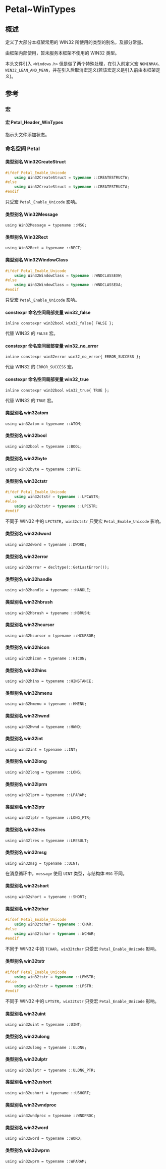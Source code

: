 # Petal~WinTypes

## 概述

定义了大部分本框架常用的 WIN32 所使用的类型的别名，及部分常量。  

由框架内部使用，暂未服务本框架不使用的 WIN32 类型。  

本头文件引入 `<Windows.h>` 但是做了两个特殊处理，在引入前定义宏 `NOMINMAX`、`WIN32_LEAN_AND_MEAN`，并在引入后取消宏定义(若该宏定义是引入前由本框架定义)。  

## 参考

### 宏

#### 宏 Petal_Header_WinTypes

指示头文件添加状态。  

### 命名空间 Petal

#### 类型别名 Win32CreateStruct

```cpp
#ifdef Petal_Enable_Unicode
    using Win32CreateStruct = typename ::CREATESTRUCTW;
#else
    using Win32CreateStruct = typename ::CREATESTRUCTA;
#endif
```

只受宏 `Petal_Enable_Unicode` 影响。  

#### 类型别名 Win32Message

`using Win32Message = typename ::MSG;`

#### 类型别名 Win32Rect

`using Win32Rect = typename ::RECT;`

#### 类型别名 Win32WindowClass

```cpp
#ifdef Petal_Enable_Unicode
    using Win32WindowClass = typename ::WNDCLASSEXW;
#else
    using Win32WindowClass = typename ::WNDCLASSEXA;
#endif
```

只受宏 `Petal_Enable_Unicode` 影响。  

#### constexpr 命名空间局部变量 win32_false

`inline constexpr win32bool win32_false{ FALSE };`  

代替 WIN32 的 `FALSE` 宏。  

#### constexpr 命名空间局部变量 win32_no_error

`inline constexpr win32error win32_no_error{ ERROR_SUCCESS };`

代替 WIN32 的 `ERROR_SUCCESS` 宏。  

#### constexpr 命名空间局部变量 win32_true

`inline constexpr win32bool win32_true{ TRUE };`  

代替 WIN32 的 `TRUE` 宏。  

#### 类型别名 win32atom

`using win32atom = typename ::ATOM;`

#### 类型别名 win32bool

`using win32bool = typename ::BOOL;`

#### 类型别名 win32byte

`using win32byte = typename ::BYTE;`

#### 类型别名 win32ctstr

```cpp
#ifdef Petal_Enable_Unicode
    using win32ctstr = typename ::LPCWSTR;
#else
    using win32ctstr = typename ::LPCSTR;
#endif
```

不同于 WIN32 中的 `LPCTSTR`，`win32ctstr` 只受宏 `Petal_Enable_Unicode` 影响。  

#### 类型别名 win32dword

`using win32dword = typename ::DWORD;`

#### 类型别名 win32error

`using win32error = decltype(::GetLastError());`

#### 类型别名 win32handle

`using win32handle = typename ::HANDLE;`

#### 类型别名 win32hbrush

`using win32hbrush = typename ::HBRUSH;`

#### 类型别名 win32hcursor

`using win32hcursor = typename ::HCURSOR;`

#### 类型别名 win32hicon

`using win32hicon = typename ::HICON;`

#### 类型别名 win32hins

`using win32hins = typename ::HINSTANCE;`

#### 类型别名 win32hmenu

`using win32hmenu = typename ::HMENU;`

#### 类型别名 win32hwnd

`using win32hwnd = typename ::HWND;`

#### 类型别名 win32int

`using win32int = typename ::INT;`

#### 类型别名 win32long

`using win32long = typename ::LONG;`

#### 类型别名 win32lprm

`using win32lprm = typename ::LPARAM;`

#### 类型别名 win32lptr

`using win32lptr = typename ::LONG_PTR;`

#### 类型别名 win32lres

`using win32lres = typename ::LRESULT;`

#### 类型别名 win32msg

`using win32msg = typename ::UINT;`

在消息循环中，`message` 使用 `UINT` 类型，与结构体 `MSG` 不同。  

#### 类型别名 win32short

`using win32short = typename ::SHORT;`

#### 类型别名 win32tchar

```cpp
#ifdef Petal_Enable_Unicode
    using win32tchar = typename ::CHAR;
#else
    using win32tchar = typename ::WCHAR;
#endif
```

不同于 WIN32 中的 `TCHAR`，`win32tchar` 只受宏 `Petal_Enable_Unicode` 影响。  

#### 类型别名 win32tstr

```cpp
#ifdef Petal_Enable_Unicode
    using win32tstr = typename ::LPWSTR;
#else
    using win32tstr = typename ::LPSTR;
#endif
```

不同于 WIN32 中的 `LPTSTR`，`win32tstr` 只受宏 `Petal_Enable_Unicode` 影响。  

#### 类型别名 win32uint

`using win32uint = typename ::UINT;`

#### 类型别名 win32ulong

`using win32ulong = typename ::ULONG;`

#### 类型别名 win32ulptr

`using win32ulptr = typename ::ULONG_PTR;`

#### 类型别名 win32ushort

`using win32ushort = typename ::USHORT;`

#### 类型别名 win32wndproc

`using win32wndproc = typename ::WNDPROC;`  

#### 类型别名 win32word

`using win32word = typename ::WORD;`

#### 类型别名 win32wprm

`using win32wprm = typename ::WPARAM;`
